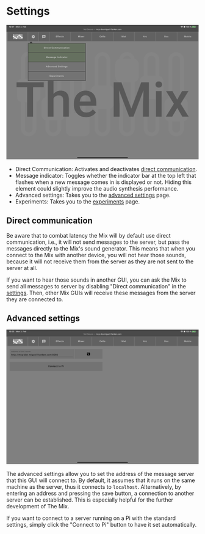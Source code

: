 # Settings
![Settings](images/settings.jpeg)

- Direct Communication: Activates and deactivates [direct communication](#direct-communication).
- Message indicator: Toggles whether the indicator bar at the top left that flashes when a new message comes in is displayed or not. Hiding this element could slightly improve the audio synthesis performance.
- Advanced settings: Takes you to the [advanced settings](#advaned-settings) page.
- Experiments: Takes you to the [experiments](#experiments) page.

## Direct communication
Be aware that to combat latency the Mix will by default use direct communication, i.e., it will not send messages to the server, but pass the messages directly to the Mix's sound generator. This means that when you connect to the Mix with another device, you will not hear those sounds, because it will not receive them from the server as they are not sent to the server at all.

If you want to hear those sounds in another GUI, you can ask the Mix to send all messages to server by disabling "Direct communication" in the [settings](#settings). Then, other Mix GUIs will receive these messages from the server they are connected to.

## Advanced settings
![Advanced Settings](images/advanced-settings.jpeg)

The advanced settings allow you to set the address of the message server that this GUI will connect to.
By default, it assumes that it runs on the same machine as the server, thus it connects to `localhost`.
Alternatively, by entering an address and pressing the save button, a connection to another server can be established. This is especially helpful for the further development of The Mix.

If you want to connect to a server running on a Pi with the standard settings, simply click the "Connect to Pi" button to have it set automatically.
